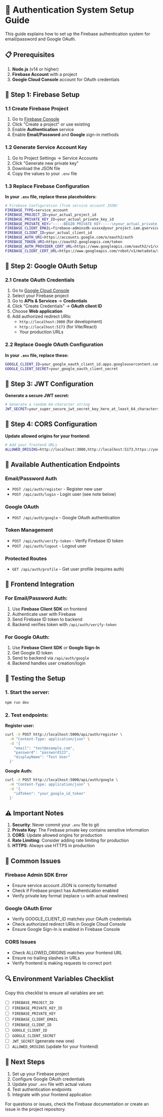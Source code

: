 # 🔐 Authentication System Setup Guide

This guide explains how to set up the Firebase authentication system for email/password and Google OAuth.

## 📋 Prerequisites

1. **Node.js** (v14 or higher)
2. **Firebase Account** with a project
3. **Google Cloud Console** account for OAuth credentials

## 🔧 Step 1: Firebase Setup

### 1.1 Create Firebase Project
1. Go to [Firebase Console](https://console.firebase.google.com/)
2. Click "Create a project" or use existing
3. Enable **Authentication** service
4. Enable **Email/Password** and **Google** sign-in methods

### 1.2 Generate Service Account Key
1. Go to Project Settings → Service Accounts
2. Click "Generate new private key"
3. Download the JSON file
4. Copy the values to your `.env` file

### 1.3 Replace Firebase Configuration

**In your `.env` file, replace these placeholders:**

```bash
# Firebase Configuration (from service account JSON)
FIREBASE_TYPE=service_account
FIREBASE_PROJECT_ID=your_actual_project_id
FIREBASE_PRIVATE_KEY_ID=your_actual_private_key_id
FIREBASE_PRIVATE_KEY="-----BEGIN PRIVATE KEY-----\nyour_actual_private_key_here\n-----END PRIVATE KEY-----\n"
FIREBASE_CLIENT_EMAIL=firebase-adminsdk-xxxxx@your_project.iam.gserviceaccount.com
FIREBASE_CLIENT_ID=your_actual_client_id
FIREBASE_AUTH_URI=https://accounts.google.com/o/oauth2/auth
FIREBASE_TOKEN_URI=https://oauth2.googleapis.com/token
FIREBASE_AUTH_PROVIDER_CERT_URL=https://www.googleapis.com/oauth2/v1/certs
FIREBASE_CLIENT_CERT_URL=https://www.googleapis.com/robot/v1/metadata/x509/firebase-adminsdk-xxxxx%40your_project.iam.gserviceaccount.com
```

## 🔧 Step 2: Google OAuth Setup

### 2.1 Create OAuth Credentials
1. Go to [Google Cloud Console](https://console.cloud.google.com/)
2. Select your Firebase project
3. Go to **APIs & Services** → **Credentials**
4. Click "Create Credentials" → **OAuth client ID**
5. Choose **Web application**
6. Add authorized redirect URIs:
   - `http://localhost:3000` (for development)
   - `http://localhost:5173` (for Vite/React)
   - Your production URLs

### 2.2 Replace Google OAuth Configuration

**In your `.env` file, replace these:**

```bash
GOOGLE_CLIENT_ID=your_google_oauth_client_id.apps.googleusercontent.com
GOOGLE_CLIENT_SECRET=your_google_oauth_client_secret
```

## 🔧 Step 3: JWT Configuration

**Generate a secure JWT secret:**

```bash
# Generate a random 64-character string
JWT_SECRET=your_super_secure_jwt_secret_key_here_at_least_64_characters_long
```

## 🔧 Step 4: CORS Configuration

**Update allowed origins for your frontend:**

```bash
# Add your frontend URLs
ALLOWED_ORIGINS=http://localhost:3000,http://localhost:5173,https://yourdomain.com
```

## 🚀 Available Authentication Endpoints

### Email/Password Auth
- `POST /api/auth/register` - Register new user
- `POST /api/auth/login` - Login user (see note below)

### Google OAuth
- `POST /api/auth/google` - Google OAuth authentication

### Token Management
- `POST /api/auth/verify-token` - Verify Firebase ID token
- `POST /api/auth/logout` - Logout user

### Protected Routes
- `GET /api/auth/profile` - Get user profile (requires auth)

## 📱 Frontend Integration

### For Email/Password Auth:
1. Use **Firebase Client SDK** on frontend
2. Authenticate user with Firebase
3. Send Firebase ID token to backend
4. Backend verifies token with `/api/auth/verify-token`

### For Google OAuth:
1. Use **Firebase Client SDK** or **Google Sign-In**
2. Get Google ID token
3. Send to backend via `/api/auth/google`
4. Backend handles user creation/login

## 🧪 Testing the Setup

### 1. Start the server:
```bash
npm run dev
```

### 2. Test endpoints:

**Register user:**
```bash
curl -X POST http://localhost:5000/api/auth/register \
  -H "Content-Type: application/json" \
  -d '{
    "email": "test@example.com",
    "password": "password123",
    "displayName": "Test User"
  }'
```

**Google Auth:**
```bash
curl -X POST http://localhost:5000/api/auth/google \
  -H "Content-Type: application/json" \
  -d '{
    "idToken": "your_google_id_token"
  }'
```

## ⚠️ Important Notes

1. **Security**: Never commit your `.env` file to git
2. **Private Key**: The Firebase private key contains sensitive information
3. **CORS**: Update allowed origins for production
4. **Rate Limiting**: Consider adding rate limiting for production
5. **HTTPS**: Always use HTTPS in production

## 🐛 Common Issues

### Firebase Admin SDK Error
- Ensure service account JSON is correctly formatted
- Check if Firebase project has Authentication enabled
- Verify private key format (replace `\n` with actual newlines)

### Google OAuth Error
- Verify GOOGLE_CLIENT_ID matches your OAuth credentials
- Check authorized redirect URIs in Google Cloud Console
- Ensure Google Sign-In is enabled in Firebase Console

### CORS Issues
- Check ALLOWED_ORIGINS matches your frontend URL
- Ensure no trailing slashes in URLs
- Verify frontend is making requests to correct port

## 🔍 Environment Variables Checklist

Copy this checklist to ensure all variables are set:

- [ ] `FIREBASE_PROJECT_ID`
- [ ] `FIREBASE_PRIVATE_KEY_ID`
- [ ] `FIREBASE_PRIVATE_KEY`
- [ ] `FIREBASE_CLIENT_EMAIL`
- [ ] `FIREBASE_CLIENT_ID`
- [ ] `GOOGLE_CLIENT_ID`
- [ ] `GOOGLE_CLIENT_SECRET`
- [ ] `JWT_SECRET` (generate new one)
- [ ] `ALLOWED_ORIGINS` (update for your frontend)

## 🎯 Next Steps

1. Set up your Firebase project
2. Configure Google OAuth credentials
3. Update your `.env` file with actual values
4. Test authentication endpoints
5. Integrate with your frontend application

For questions or issues, check the Firebase documentation or create an issue in the project repository.